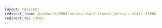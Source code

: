 ```yaml
---
layout: redirect
redirect_from: /products/3001-unisex-short-sleeve-jersey-t-shirt-3f66c7e8-c880-48d6-ac43-443b70dff588
redirect_to: /shop
---
```

